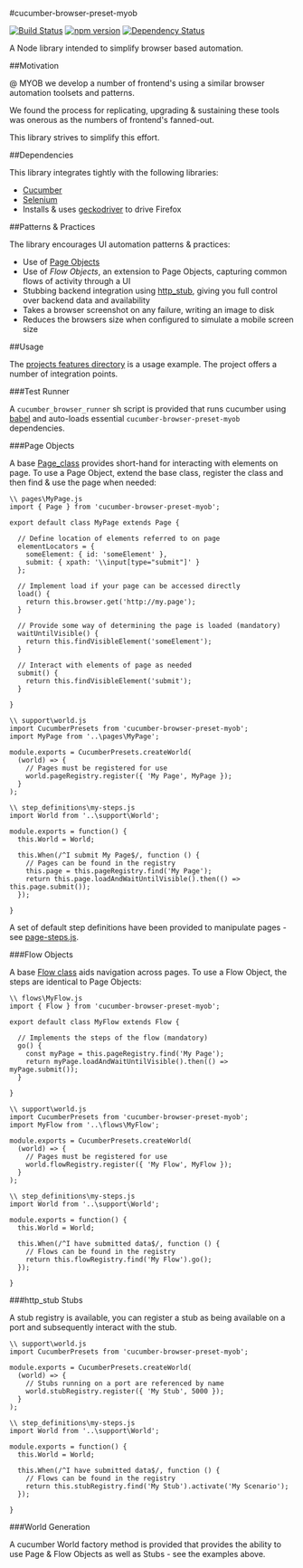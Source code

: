 #cucumber-browser-preset-myob

[![Build Status](https://travis-ci.org/MYOB-Technology/cucumber-browser-preset-myob.svg)](https://travis-ci.org/MYOB-Technology/cucumber-browser-preset-myob)
[![npm version](https://img.shields.io/npm/v/cucumber-browser-preset-myob.svg)](https://www.npmjs.com/package/cucumber-browser-preset-myob)
[![Dependency Status](https://david-dm.org/MYOB-Technology/cucumber-browser-preset-myob.svg)](https://david-dm.org/MYOB-Technology/cucumber-browser-preset-myob)

A Node library intended to simplify browser based automation.

##Motivation

@ MYOB we develop a number of frontend's using a similar browser automation toolsets and patterns.

We found the process for replicating, upgrading & sustaining these tools was onerous as the numbers of frontend's fanned-out.

This library strives to simplify this effort.

##Dependencies

This library integrates tightly with the following libraries:
* [Cucumber](https://github.com/cucumber/cucumber-js)
* [Selenium](https://www.npmjs.com/package/selenium-webdriver)
* Installs & uses [geckodriver](https://github.com/mozilla/geckodriver) to drive Firefox

##Patterns & Practices

The library encourages UI automation patterns & practices:
* Use of [Page Objects](http://martinfowler.com/bliki/PageObject.html)
* Use of _Flow Objects_, an extension to Page Objects, capturing common flows of activity through a UI
* Stubbing backend integration using [http_stub](https://github.com/MYOB-Technology/http_stub), giving you full control over backend data and availability
* Takes a browser screenshot on any failure, writing an image to disk
* Reduces the browsers size when configured to simulate a mobile screen size

##Usage

The [projects features directory](https://github.com/MYOB-Technology/cucumber-browser-preset-myob/master/features) is a usage example.
The project offers a number of integration points.

###Test Runner

A `cucumber_browser_runner` sh script is provided that runs cucumber using [babel]() and auto-loads essential `cucumber-browser-preset-myob` dependencies.

###Page Objects

A base [Page_class](https://github.com/MYOB-Technology/cucumber-browser-preset-myob/master/src/pages/Base) provides short-hand for interacting with elements on page.
To use a Page Object, extend the base class, register the class and then find & use the page when needed:

```
\\ pages\MyPage.js
import { Page } from 'cucumber-browser-preset-myob';

export default class MyPage extends Page {

  // Define location of elements referred to on page 
  elementLocators = {
    someElement: { id: 'someElement' },
    submit: { xpath: '\\input[type="submit"]' }
  };

  // Implement load if your page can be accessed directly
  load() {
    return this.browser.get('http://my.page');
  }

  // Provide some way of determining the page is loaded (mandatory)
  waitUntilVisible() {
    return this.findVisibleElement('someElement');
  }
  
  // Interact with elements of page as needed
  submit() {
    return this.findVisibleElement('submit');
  }

}

\\ support\world.js
import CucumberPresets from 'cucumber-browser-preset-myob';
import MyPage from '..\pages\MyPage';

module.exports = CucumberPresets.createWorld(
  (world) => {
    // Pages must be registered for use
    world.pageRegistry.register({ 'My Page', MyPage });
  }
);

\\ step_definitions\my-steps.js
import World from '..\support\World';

module.exports = function() {
  this.World = World;

  this.When(/^I submit My Page$/, function () {
    // Pages can be found in the registry
    this.page = this.pageRegistry.find('My Page');
    return this.page.loadAndWaitUntilVisible().then(() => this.page.submit());
  });

}

```

A set of default step definitions have been provided to manipulate pages - see [page-steps.js](https://github.com/MYOB-Technology/cucumber-browser-preset-myob/master/src/stepDefinitions/page-steps.js). 

###Flow Objects

A base [Flow class](https://github.com/MYOB-Technology/cucumber-browser-preset-myob/master/src/flows/Base) aids navigation across pages.
To use a Flow Object, the steps are identical to Page Objects:

```
\\ flows\MyFlow.js
import { Flow } from 'cucumber-browser-preset-myob';

export default class MyFlow extends Flow {

  // Implements the steps of the flow (mandatory)
  go() {
    const myPage = this.pageRegistry.find('My Page');
    return myPage.loadAndWaitUntilVisible().then(() => myPage.submit());
  }

}

\\ support\world.js
import CucumberPresets from 'cucumber-browser-preset-myob';
import MyFlow from '..\flows\MyFlow';

module.exports = CucumberPresets.createWorld(
  (world) => {
    // Pages must be registered for use
    world.flowRegistry.register({ 'My Flow', MyFlow });
  }
);

\\ step_definitions\my-steps.js
import World from '..\support\World';

module.exports = function() {
  this.World = World;

  this.When(/^I have submitted data$/, function () {
    // Flows can be found in the registry
    return this.flowRegistry.find('My Flow').go();
  });

}

```

###http_stub Stubs

A stub registry is available, you can register a stub as being available on a port and subsequently interact with the stub.

```
\\ support\world.js
import CucumberPresets from 'cucumber-browser-preset-myob';

module.exports = CucumberPresets.createWorld(
  (world) => {
    // Stubs running on a port are referenced by name
    world.stubRegistry.register({ 'My Stub', 5000 });
  }
);

\\ step_definitions\my-steps.js
import World from '..\support\World';

module.exports = function() {
  this.World = World;

  this.When(/^I have submitted data$/, function () {
    // Flows can be found in the registry
    return this.stubRegistry.find('My Stub').activate('My Scenario');
  });

}

```

###World Generation

A cucumber World factory method is provided that provides the ability to use Page & Flow Objects as well as Stubs - see the examples above.
